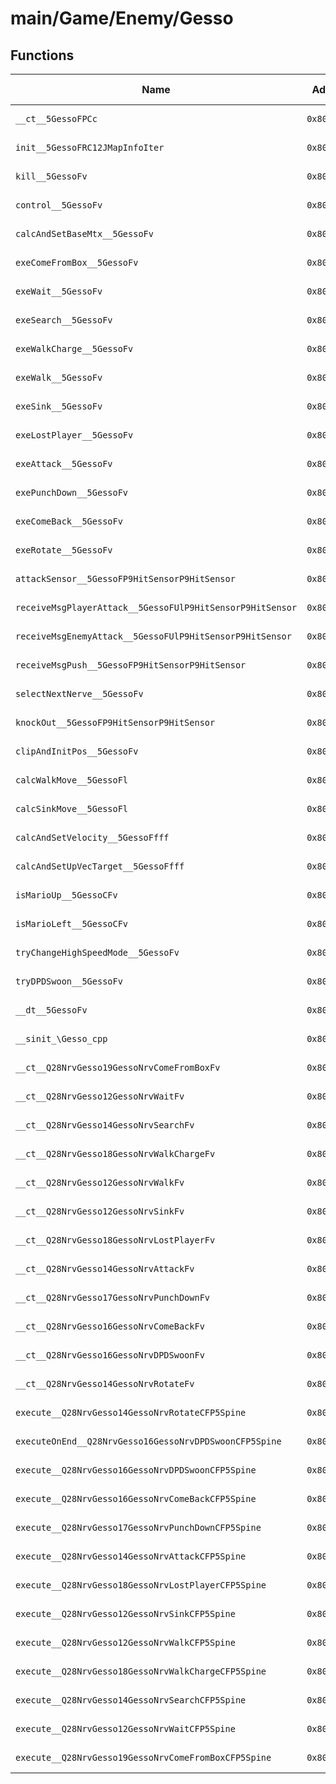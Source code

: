 # main/Game/Enemy/Gesso

## Functions

| Name | Address | Match % |
|------|---------|---------|
| `__ct__5GessoFPCc` | `0x800EDDCC` | :x: (0.0%) |
| `init__5GessoFRC12JMapInfoIter` | `0x800EDE64` | :x: (0.0%) |
| `kill__5GessoFv` | `0x800EE088` | :x: (0.0%) |
| `control__5GessoFv` | `0x800EE0D4` | :x: (0.0%) |
| `calcAndSetBaseMtx__5GessoFv` | `0x800EE270` | :x: (0.0%) |
| `exeComeFromBox__5GessoFv` | `0x800EE2E8` | :x: (0.0%) |
| `exeWait__5GessoFv` | `0x800EE3EC` | :x: (0.0%) |
| `exeSearch__5GessoFv` | `0x800EE4F4` | :x: (0.0%) |
| `exeWalkCharge__5GessoFv` | `0x800EE5F8` | :x: (0.0%) |
| `exeWalk__5GessoFv` | `0x800EE6EC` | :x: (0.0%) |
| `exeSink__5GessoFv` | `0x800EE774` | :x: (0.0%) |
| `exeLostPlayer__5GessoFv` | `0x800EE83C` | :x: (0.0%) |
| `exeAttack__5GessoFv` | `0x800EE900` | :x: (0.0%) |
| `exePunchDown__5GessoFv` | `0x800EEA44` | :x: (0.0%) |
| `exeComeBack__5GessoFv` | `0x800EEB24` | :x: (0.0%) |
| `exeRotate__5GessoFv` | `0x800EEC78` | :x: (0.0%) |
| `attackSensor__5GessoFP9HitSensorP9HitSensor` | `0x800EECFC` | :x: (0.0%) |
| `receiveMsgPlayerAttack__5GessoFUlP9HitSensorP9HitSensor` | `0x800EEDDC` | :x: (0.0%) |
| `receiveMsgEnemyAttack__5GessoFUlP9HitSensorP9HitSensor` | `0x800EEE98` | :x: (0.0%) |
| `receiveMsgPush__5GessoFP9HitSensorP9HitSensor` | `0x800EEF3C` | :x: (0.0%) |
| `selectNextNerve__5GessoFv` | `0x800EEFCC` | :x: (0.0%) |
| `knockOut__5GessoFP9HitSensorP9HitSensor` | `0x800EF074` | :x: (0.0%) |
| `clipAndInitPos__5GessoFv` | `0x800EF0F4` | :x: (0.0%) |
| `calcWalkMove__5GessoFl` | `0x800EF1A4` | :x: (0.0%) |
| `calcSinkMove__5GessoFl` | `0x800EF3E4` | :x: (0.0%) |
| `calcAndSetVelocity__5GessoFfff` | `0x800EF538` | :x: (0.0%) |
| `calcAndSetUpVecTarget__5GessoFfff` | `0x800EF5D8` | :x: (0.0%) |
| `isMarioUp__5GessoCFv` | `0x800EF620` | :x: (0.0%) |
| `isMarioLeft__5GessoCFv` | `0x800EF680` | :x: (0.0%) |
| `tryChangeHighSpeedMode__5GessoFv` | `0x800EF6E0` | :x: (0.0%) |
| `tryDPDSwoon__5GessoFv` | `0x800EF73C` | :x: (0.0%) |
| `__dt__5GessoFv` | `0x800EF7DC` | :x: (0.0%) |
| `__sinit_\Gesso_cpp` | `0x800EF838` | :x: (0.0%) |
| `__ct__Q28NrvGesso19GessoNrvComeFromBoxFv` | `0x800EF8B4` | :x: (0.0%) |
| `__ct__Q28NrvGesso12GessoNrvWaitFv` | `0x800EF8C4` | :x: (0.0%) |
| `__ct__Q28NrvGesso14GessoNrvSearchFv` | `0x800EF8D4` | :x: (0.0%) |
| `__ct__Q28NrvGesso18GessoNrvWalkChargeFv` | `0x800EF8E4` | :x: (0.0%) |
| `__ct__Q28NrvGesso12GessoNrvWalkFv` | `0x800EF8F4` | :x: (0.0%) |
| `__ct__Q28NrvGesso12GessoNrvSinkFv` | `0x800EF904` | :x: (0.0%) |
| `__ct__Q28NrvGesso18GessoNrvLostPlayerFv` | `0x800EF914` | :x: (0.0%) |
| `__ct__Q28NrvGesso14GessoNrvAttackFv` | `0x800EF924` | :x: (0.0%) |
| `__ct__Q28NrvGesso17GessoNrvPunchDownFv` | `0x800EF934` | :x: (0.0%) |
| `__ct__Q28NrvGesso16GessoNrvComeBackFv` | `0x800EF944` | :x: (0.0%) |
| `__ct__Q28NrvGesso16GessoNrvDPDSwoonFv` | `0x800EF954` | :x: (0.0%) |
| `__ct__Q28NrvGesso14GessoNrvRotateFv` | `0x800EF964` | :x: (0.0%) |
| `execute__Q28NrvGesso14GessoNrvRotateCFP5Spine` | `0x800EF974` | :x: (0.0%) |
| `executeOnEnd__Q28NrvGesso16GessoNrvDPDSwoonCFP5Spine` | `0x800EF97C` | :x: (0.0%) |
| `execute__Q28NrvGesso16GessoNrvDPDSwoonCFP5Spine` | `0x800EF994` | :x: (0.0%) |
| `execute__Q28NrvGesso16GessoNrvComeBackCFP5Spine` | `0x800EF9A4` | :x: (0.0%) |
| `execute__Q28NrvGesso17GessoNrvPunchDownCFP5Spine` | `0x800EF9AC` | :x: (0.0%) |
| `execute__Q28NrvGesso14GessoNrvAttackCFP5Spine` | `0x800EF9B4` | :x: (0.0%) |
| `execute__Q28NrvGesso18GessoNrvLostPlayerCFP5Spine` | `0x800EF9BC` | :x: (0.0%) |
| `execute__Q28NrvGesso12GessoNrvSinkCFP5Spine` | `0x800EF9C4` | :x: (0.0%) |
| `execute__Q28NrvGesso12GessoNrvWalkCFP5Spine` | `0x800EF9CC` | :x: (0.0%) |
| `execute__Q28NrvGesso18GessoNrvWalkChargeCFP5Spine` | `0x800EF9D4` | :x: (0.0%) |
| `execute__Q28NrvGesso14GessoNrvSearchCFP5Spine` | `0x800EF9DC` | :x: (0.0%) |
| `execute__Q28NrvGesso12GessoNrvWaitCFP5Spine` | `0x800EF9E4` | :x: (0.0%) |
| `execute__Q28NrvGesso19GessoNrvComeFromBoxCFP5Spine` | `0x800EF9EC` | :x: (0.0%) |